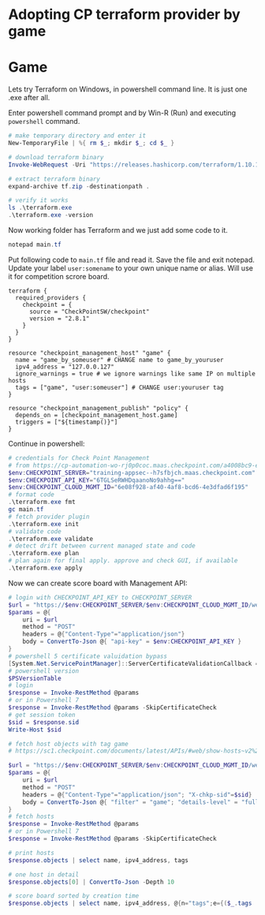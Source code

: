 # Adopting CP terraform provider by game

# Game

Lets try Terraform on Windows, in powershell command line. It is just one .exe after all.

Enter powershell command prompt and by Win-R (Run) and executing `powershell` command.

```powershell
# make temporary directory and enter it
New-TemporaryFile | %{ rm $_; mkdir $_; cd $_ }

# download terraform binary
Invoke-WebRequest -Uri "https://releases.hashicorp.com/terraform/1.10.1/terraform_1.10.1_windows_amd64.zip" -OutFile "tf.zip"

# extract terraform binary
expand-archive tf.zip -destinationpath .

# verify it works
ls .\terraform.exe
.\terraform.exe -version
```

Now working folder has Terraform and we just add some code to it. 

```powershell
notepad main.tf
```

Put following code to `main.tf` file and read it. Save the file and exit notepad.
Update your label `user:somename` to your own unique name or alias. Will use it for competition scrore board.

```hcl
terraform {
  required_providers {
    checkpoint = {
      source = "CheckPointSW/checkpoint"
      version = "2.8.1"
    }
  }
}

resource "checkpoint_management_host" "game" {
  name = "game_by_someuser" # CHANGE name to game_by_youruser
  ipv4_address = "127.0.0.127"
  ignore_warnings = true # we ignore warnings like same IP on multiple hosts
  tags = ["game", "user:someuser"] # CHANGE user:youruser tag
}

resource "checkpoint_management_publish" "policy" {
  depends_on = [checkpoint_management_host.game]
  triggers = ["${timestamp()}"]
}
```

Continue in powershell:
```powershell
# credentials for Check Point Management
# from https://cp-automation-wo-rj0p0coc.maas.checkpoint.com/a4008bc9-e0b4-4807-ae74-4d4469ff9f7f/web_api/login
$env:CHECKPOINT_SERVER="training-appsec--h7sfbjch.maas.checkpoint.com"
$env:CHECKPOINT_API_KEY="6TGLSeRWHDqaanoNo9ahhg=="
$env:CHECKPOINT_CLOUD_MGMT_ID="6e08f928-af40-4af8-bcd6-4e3dfad6f195"
# format code
.\terraform.exe fmt
gc main.tf
# fetch provider plugin
.\terraform.exe init
# validate code
.\terraform.exe validate
# detect drift between current managed state and code
.\terraform.exe plan
# plan again for final apply. approve and check GUI, if available
.\terraform.exe apply
```

Now we can create score board with Management API:
```powershell
# login with CHECKPOINT_API_KEY to CHECKPOINT_SERVER
$url = "https://$env:CHECKPOINT_SERVER/$env:CHECKPOINT_CLOUD_MGMT_ID/web_api/login"
$params = @{
    uri = $url
    method = "POST"
    headers = @{"Content-Type"="application/json"}
    body = ConvertTo-Json @{ "api-key" = $env:CHECKPOINT_API_KEY }
}
# powershell 5 certificate valuidation bypass
[System.Net.ServicePointManager]::ServerCertificateValidationCallback = {$true} ;
# powershell version
$PSVersionTable
# login
$response = Invoke-RestMethod @params
# or in Powershell 7
$response = Invoke-RestMethod @params -SkipCertificateCheck
# get session token
$sid = $response.sid
Write-Host $sid

# fetch host objects with tag game
# https://sc1.checkpoint.com/documents/latest/APIs/#web/show-hosts~v2%20

$url = "https://$env:CHECKPOINT_SERVER/$env:CHECKPOINT_CLOUD_MGMT_ID/web_api/show-hosts"
$params = @{
    uri = $url
    method = "POST"
    headers = @{"Content-Type"="application/json"; "X-chkp-sid"=$sid}
    body = ConvertTo-Json @{ "filter" = "game"; "details-level" = "full" ; "limit" = 100 }
}
# fetch hosts
$response = Invoke-RestMethod @params
# or in Powershell 7
$response = Invoke-RestMethod @params -SkipCertificateCheck

# print hosts
$response.objects | select name, ipv4_address, tags

# one host in detail
$response.objects[0] | ConvertTo-Json -Depth 10

# score board sorted by creation time
$response.objects | select name, ipv4_address, @{n="tags";e={($_.tags | %{$_.name} )}}, @{n="ts"; e={ $_."meta-info"."creation-time".posix }}, @{n="created"; e={ $_."meta-info"."creation-time"."iso-8601" }}| sort-object ts | ft -AutoSize
```